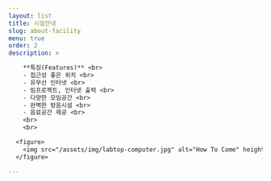 ```yaml
---
layout: list
title: 시설안내 
slug: about-facility 
menu: true
order: 2
description: >

    **특징(Features)** <br>
    - 접근성 좋은 위치 <br>
    - 유무선 인터넷 <br>
    - 빔프로젝트, 인터넷 출력 <br>
    - 다양한 모임공간 <br>
    - 완벽한 방음시설 <br>
    - 음료공간 제공 <br>
    <br>
    <br>

  <figure>
    <img src="/assets/img/labtop-computer.jpg" alt="How To Come" height="380" width="380">
  </figure>

---
```

